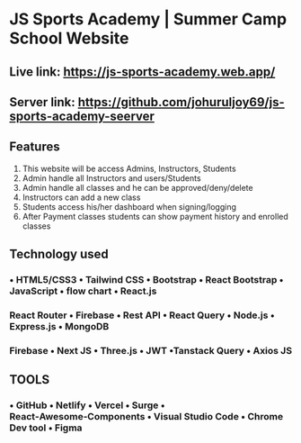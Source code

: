 # JS Sports Academy | Summer Camp School Website 
## Live link: https://js-sports-academy.web.app/
## Server link: https://github.com/johuruljoy69/js-sports-academy-seerver

## Features
1. This website will be access Admins, Instructors, Students
2. Admin handle all Instructors and users/Students
3. Admin handle all classes and he can be approved/deny/delete
4. Instructors can add a new class
5. Students access his/her dashboard when signing/logging
6. After Payment classes students can show payment history and enrolled classes

## Technology used

### • HTML5/CSS3 • Tailwind CSS • Bootstrap • React Bootstrap • JavaScript • flow chart • React.js

### React Router • Firebase • Rest API • React Query • Node.js • Express.js • MongoDB

### Firebase • Next JS • Three.js • JWT •Tanstack Query • Axios JS

## TOOLS
### • GitHub • Netlify • Vercel • Surge • React‑Awesome‑Components • Visual Studio Code • Chrome Dev tool • Figma

